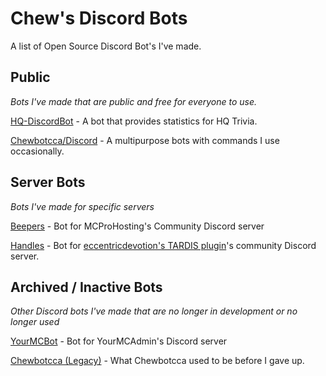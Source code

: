 # Chew's Discord Bots

A list of Open Source Discord Bot's I've made.

## Public

*Bots I've made that are public and free for everyone to use.*

[HQ-DiscordBot](https://github.com/Chew/HQ-DiscordBot) - A bot that provides statistics for HQ Trivia.

[Chewbotcca/Discord](https://github.com/Chewbotcca/Discord) - A multipurpose bots with commands I use occasionally.

## Server Bots

*Bots I've made for specific servers*

[Beepers](https://github.com/Chew/Beepers) - Bot for MCProHosting's Community Discord server

[Handles](https://github.com/Chew/HandlesBot) - Bot for [eccentricdevotion's TARDIS plugin](https://github.com/eccentricdevotion/TARDIS)'s community Discord server.

## Archived / Inactive Bots

*Other Discord bots I've made that are no longer in development or no longer used*

[YourMCBot](https://github.com/Chew/YourMCBot) - Bot for YourMCAdmin's Discord server

[Chewbotcca (Legacy)](https://github.com/Chewbotcca/Discord-Legacy) - What Chewbotcca used to be before I gave up.

